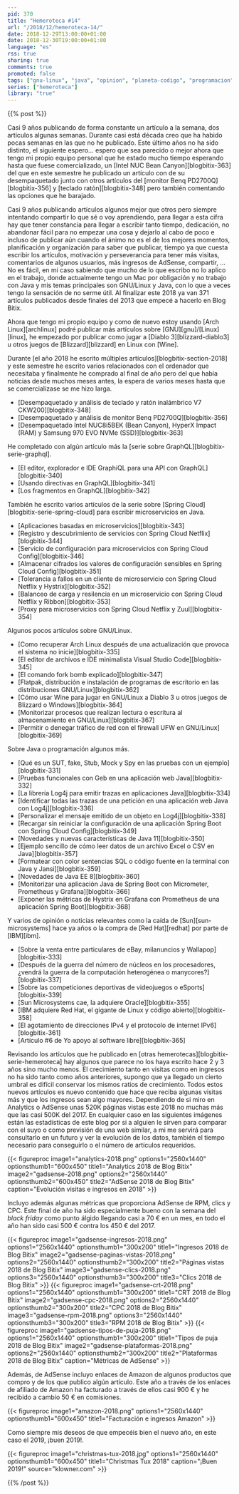 ```yaml
---
pid: 370
title: "Hemeroteca #14"
url: "/2018/12/hemeroteca-14/"
date: 2018-12-29T13:00:00+01:00
date: 2018-12-30T19:00:00+01:00
language: "es"
rss: true
sharing: true
comments: true
promoted: false
tags: ["gnu-linux", "java", "opinion", "planeta-codigo", "programacion", "software", "software-libre"]
series: ["hemeroteca"]
library: "true"
---
```


{{% post %}}

Casi 9 años publicando de forma constante un artículo a la semana, dos artículos algunas semanas. Durante casi está década creo que ha habido pocas semanas en las que no he publicado. Este último años no ha sido distinto, el siguiente espero... espero que sea parecido o mejor ahora que tengo mi propio equipo personal que he estado mucho tiempo esperando hasta que fuese comercializado, un [Intel NUC Bean Canyon][blogbitix-363] del que en este semestre he publicado un artículo con de su desempaquetado junto con otros artículos del [monitor Benq PD2700Q][blogbitix-356] y [teclado ratón][blogbitix-348] pero también comentando las opciones que he barajado.

Casi 9 años publicando artículos algunos mejor que otros pero siempre intentando compartir lo que sé o voy aprendiendo, para llegar a esta cifra hay que tener constancia para llegar a escribir tanto tiempo, dedicación, no abandonar fácil para no empezar una cosa y dejarlo al cabo de poco e incluso de publicar aún cuando el ánimo no es el de los mejores momentos, planificación y organización para saber que publicar, tiempo ya que cuesta escribir los artículos, motivación y perseverancia para tener más visitas, comentarios de algunos usuarios, más ingresos de AdSense, compartir, ... No es fácil, en mi caso sabiendo que mucho de lo que escribo no lo aplico en el trabajo, donde actualmente tengo un Mac por obligación y no trabajo con Java y mis temas principales son GNU/Linux y Java, con lo que a veces tengo la sensación de no serme útil. Al finalizar este 2018 ya van 371 artículos publicados desde finales del 2013 que empecé a hacerlo en Blog Bitix.

Ahora que tengo mi propio equipo y como de nuevo estoy usando [Arch Linux][archlinux] podré publicar más artículos sobre [GNU][gnu]/[Linux][linux], he empezado por publicar como jugar a [Diablo 3][blizzard-diablo3] u otros juegos de [Blizzard][blizzard] en Linux con [Wine].

Durante [el año 2018 he escrito múltiples artículos][blogbitix-section-2018] y este semestre he escrito varios relacionados con el ordenador que necesitaba y finalmente he comprado al final de año pero del que había noticias desde muchos meses antes, la espera de varios meses hasta que se comercializase se me hizo larga.

* [Desempaquetado y análisis de teclado y ratón inalámbrico V7 CKW200][blogbitix-348]
* [Desempaquetado y análisis de monitor Benq PD2700Q][blogbitix-356]
* [Desempaquetado Intel NUC8i5BEK (Bean Canyon), HyperX Impact (RAM) y Samsung 970 EVO NVMe (SSD)][blogbitix-363]

He completado con algún artículo más la [serie sobre GraphQL][blogbitix-serie-graphql].

* [El editor, explorador e IDE GraphiQL para una API con GraphQL][blogbitix-340]
* [Usando directivas en GraphQL][blogbitix-341]
* [Los fragmentos en GraphQL][blogbitix-342]

También he escrito varios artículos de la serie sobre [Spring Cloud][blogbitix-serie-spring-cloud] para escribir microservicios en Java.

* [Aplicaciones basadas en microservicios][blogbitix-343]
* [Registro y descubrimiento de servicios con Spring Cloud Netflix][blogbitix-344]
* [Servicio de configuración para microservicios con Spring Cloud Config][blogbitix-346]
* [Almacenar cifrados los valores de configuración sensibles en Spring Cloud Config][blogbitix-351]
* [Tolerancia a fallos en un cliente de microservicio con Spring Cloud Netflix y Hystrix][blogbitix-352]
* [Balanceo de carga y resilencia en un microservicio con Spring Cloud Netflix y Ribbon][blogbitix-353]
* [Proxy para microservicios con Spring Cloud Netflix y Zuul][blogbitix-354]

Algunos pocos artículos sobre GNU/Linux.

* [Como recuperar Arch Linux después de una actualización que provoca el sistema no inicie][blogbitix-335]
* [El editor de archivos e IDE minimalista Visual Studio Code][blogbitix-345]
* [El comando fork bomb explicado][blogbitix-347]
* [Flatpak, distribución e instalación de programas de escritorio en las distribuciones GNU/Linux][blogbitix-362]
* [Cómo usar Wine para jugar en GNU/Linux a Diablo 3 u otros juegos de Blizzard o Windows][blogbitix-364]
* [Monitorizar procesos que realizan lectura o escritura al almacenamiento en GNU/Linux][blogbitix-367]
* [Permitir o denegar tráfico de red con el firewall UFW en GNU/Linux][blogbitix-369]

Sobre Java o programación algunos más.

* [Qué es un SUT, fake, Stub, Mock y Spy en las pruebas con un ejemplo][blogbitix-331]
* [Pruebas funcionales con Geb en una aplicación web Java][blogbitix-332]
* [La librería Log4j para emitir trazas en aplicaciones Java][blogbitix-334]
* [Identificar todas las trazas de una petición en una aplicación web Java con Log4j][blogbitix-336]
* [Personalizar el mensaje emitido de un objeto en Log4j][blogbitix-338]
* [Recargar sin reiniciar la configuración de una aplicación Spring Boot con Spring Cloud Config][blogbitix-349]
* [Novedades y nuevas características de Java 11][blogbitix-350]
* [Ejemplo sencillo de cómo leer datos de un archivo Excel o CSV en Java][blogbitix-357]
* [Formatear con color sentencias SQL o código fuente en la terminal con Java y Jansi][blogbitix-359]
* [Novedades de Java EE 8][blogbitix-360]
* [Monitorizar una aplicación Java de Spring Boot con Micrometer, Prometheus y Grafana][blogbitix-366]
* [Exponer las métricas de Hystrix en Grafana con Prometheus de una aplicación Spring Boot][blogbitix-368]

Y varios de opinión o noticias relevantes como la caída de [Sun][sun-microsystems] hace ya años o la compra de [Red Hat][redhat] por parte de [IBM][ibm].

* [Sobre la venta entre particulares de eBay, milanuncios y Wallapop][blogbitix-333]
* [Después de la guerra del número de núcleos en los procesadores, ¿vendrá la guerra de la computación heterogénea o manycores?][blogbitix-337]
* [Sobre las competiciones deportivas de videojuegos o eSports][blogbitix-339]
* [Sun Microsystems cae, la adquiere Oracle][blogbitix-355]
* [IBM adquiere Red Hat, el gigante de Linux y código abierto][blogbitix-358]
* [El agotamiento de direcciones IPv4 y el protocolo de internet IPv6][blogbitix-361]
* [Artículo #6 de Yo apoyo al software libre][blogbitix-365]

Revisando los artículos que he publicado en [otras hemerotecas][blogbitix-serie-hemeroteca] hay algunos que parece no los haya escrito hace 2 y 3 años sino mucho menos. El crecimiento tanto en visitas como en ingresos no ha sido tanto como años anteriores, supongo que ya llegado un cierto umbral es difícil conservar los mismos ratios de crecimiento. Todos estos nuevos artículos es nuevo contenido que hace que reciba algunas visitas más y que los ingresos sean algo mayores. Dependiendo de si miro en Analytics o AdSense unas 520K páginas vistas este 2018 no muchas más que las casi 500K del 2017. En cualquier caso en las siguientes imágenes están las estadísticas de este blog por si a alguien le sirven para comparar con el suyo o como previsión de una web similar, a mi me servirá para consultarlo en un futuro y ver la evolución de los datos, también el tiempo necesario para conseguirlo o el número de artículos requeridos.

{{< figureproc
    image1="analytics-2018.png" options1="2560x1440" optionsthumb1="600x450" title1="Analytics 2018 de Blog Bitix"
    image2="gadsense-2018.png" options2="2560x1440" optionsthumb2="600x450" title2="AdSense 2018 de Blog Bitix"
    caption="Evolución visitas e ingresos en 2018" >}}

Incluyo además algunas métricas que proporciona AdSense de RPM, clics y CPC. Este final de año ha sido especialmente bueno con la semana del _black friday_ como punto álgido llegando casi a 70 € en un mes, en todo el año han sido casi 500 € contra los 450 € del 2017.

{{< figureproc
    image1="gadsense-ingresos-2018.png" options1="2560x1440" optionsthumb1="300x200" title1="Ingresos 2018 de Blog Bitix"
    image2="gadsense-paginas-vistas-2018.png" options2="2560x1440" optionsthumb2="300x200" title2="Páginas vistas 2018 de Blog Bitix"
    image3="gadsense-clics-2018.png" options3="2560x1440" optionsthumb3="300x200" title3="Clics 2018 de Blog Bitix" >}}
{{< figureproc
    image1="gadsense-crt-2018.png" options1="2560x1440" optionsthumb1="300x200" title1="CRT 2018 de Blog Bitix"
    image2="gadsense-cpc-2018.png" options2="2560x1440" optionsthumb2="300x200" title2="CPC 2018 de Blog Bitix"
    image3="gadsense-rpm-2018.png" options3="2560x1440" optionsthumb3="300x200" title3="RPM 2018 de Blog Bitix" >}}
{{< figureproc
    image1="gadsense-tipos-de-puja-2018.png" options1="2560x1440" optionsthumb1="300x200" title1="Tipos de puja 2018 de Blog Bitix"
    image2="gadsense-plataformas-2018.png" options2="2560x1440" optionsthumb2="300x200" title2="Plataformas 2018 de Blog Bitix"
    caption="Métricas de AdSense" >}}

Además, de AdSense incluyo enlaces de Amazon de algunos productos que compro y de los que publico algún artículo. Este año a través de los enlaces de afiliado de Amazon ha facturado a través de ellos casi 900 € y he recibido a cambio 50 € en comisiones.

{{< figureproc
    image1="amazon-2018.png" options1="2560x1440" optionsthumb1="600x450" title1="Facturación e ingresos Amazon" >}}

Como siempre mis deseos de que empecéis bien el nuevo año, en este caso el 2019, ¡buen 2019!.

{{< figureproc
    image1="christmas-tux-2018.jpg" options1="2560x1440" optionsthumb1="600x450" title1="Christmas Tux 2018"
    caption="¡Buen 2019!" source="klowner.com" >}}

{{% /post %}}
